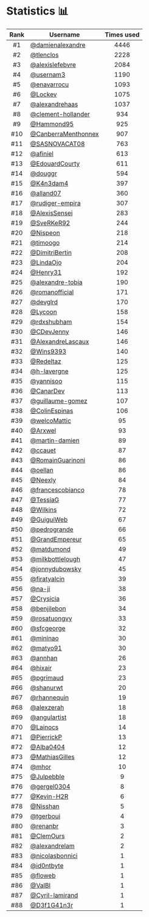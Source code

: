 # Statistics 📊

|Rank|Username|Times used|
:--------:|--------|:--------:|
|#1|[@damienalexandre](https://github.com/damienalexandre)|4446|
|#2|[@tlenclos](https://github.com/tlenclos)|2228|
|#3|[@alexislefebvre](https://github.com/alexislefebvre)|2084|
|#4|[@usernam3](https://github.com/usernam3)|1190|
|#5|[@enavarrocu](https://github.com/enavarrocu)|1093|
|#6|[@Lockev](https://github.com/Lockev)|1075|
|#7|[@alexandrehaas](https://github.com/alexandrehaas)|1037|
|#8|[@clement-hollander](https://github.com/clement-hollander)|934|
|#9|[@Hammond95](https://github.com/Hammond95)|925|
|#10|[@CanberraMenthonnex](https://github.com/CanberraMenthonnex)|907|
|#11|[@SASNOVACAT08](https://github.com/SASNOVACAT08)|763|
|#12|[@afiniel](https://github.com/afiniel)|613|
|#13|[@EdouardCourty](https://github.com/EdouardCourty)|611|
|#14|[@douggr](https://github.com/douggr)|594|
|#15|[@K4n3dam4](https://github.com/K4n3dam4)|397|
|#16|[@alland07](https://github.com/alland07)|360|
|#17|[@rudiger-empira](https://github.com/rudiger-empira)|307|
|#18|[@AlexisSensei](https://github.com/AlexisSensei)|283|
|#19|[@SveRKeR92](https://github.com/SveRKeR92)|244|
|#20|[@Nispeon](https://github.com/Nispeon)|218|
|#21|[@timoogo](https://github.com/timoogo)|214|
|#22|[@DimitriBertin](https://github.com/DimitriBertin)|208|
|#23|[@LindaOjo](https://github.com/LindaOjo)|204|
|#24|[@Henry31](https://github.com/Henry31)|192|
|#25|[@alexandre-tobia](https://github.com/alexandre-tobia)|190|
|#26|[@romanofficial](https://github.com/romanofficial)|171|
|#27|[@devglrd](https://github.com/devglrd)|170|
|#28|[@Lycoon](https://github.com/Lycoon)|158|
|#29|[@rdxshubham](https://github.com/rdxshubham)|154|
|#30|[@CDevJenny](https://github.com/CDevJenny)|146|
|#31|[@AlexandreLascaux](https://github.com/AlexandreLascaux)|146|
|#32|[@Wins9393](https://github.com/Wins9393)|140|
|#33|[@Redeltaz](https://github.com/Redeltaz)|125|
|#34|[@h-lavergne](https://github.com/h-lavergne)|125|
|#35|[@yannisoo](https://github.com/yannisoo)|115|
|#36|[@CanarDev](https://github.com/CanarDev)|113|
|#37|[@guillaume-gomez](https://github.com/guillaume-gomez)|107|
|#38|[@ColinEspinas](https://github.com/ColinEspinas)|106|
|#39|[@welcoMattic](https://github.com/welcoMattic)|95|
|#40|[@Arxwel](https://github.com/Arxwel)|93|
|#41|[@martin-damien](https://github.com/martin-damien)|89|
|#42|[@ccauet](https://github.com/ccauet)|87|
|#43|[@RomainGuarinoni](https://github.com/RomainGuarinoni)|86|
|#44|[@oellan](https://github.com/oellan)|86|
|#45|[@Neexly](https://github.com/Neexly)|84|
|#46|[@francescobianco](https://github.com/francescobianco)|78|
|#47|[@TessiaG](https://github.com/TessiaG)|77|
|#48|[@Wilkins](https://github.com/Wilkins)|72|
|#49|[@GuiguiWeb](https://github.com/GuiguiWeb)|67|
|#50|[@pedrogrande](https://github.com/pedrogrande)|66|
|#51|[@GrandEmpereur](https://github.com/GrandEmpereur)|65|
|#52|[@matdumond](https://github.com/matdumond)|49|
|#53|[@milkbottlelough](https://github.com/milkbottlelough)|47|
|#54|[@jonnydubowsky](https://github.com/jonnydubowsky)|45|
|#55|[@firatyalcin](https://github.com/firatyalcin)|39|
|#56|[@na-ji](https://github.com/na-ji)|38|
|#57|[@Crysicia](https://github.com/Crysicia)|36|
|#58|[@benjilebon](https://github.com/benjilebon)|34|
|#59|[@rosatuongvy](https://github.com/rosatuongvy)|33|
|#60|[@sfcgeorge](https://github.com/sfcgeorge)|32|
|#61|[@mininao](https://github.com/mininao)|30|
|#62|[@matyo91](https://github.com/matyo91)|30|
|#63|[@annhan](https://github.com/annhan)|26|
|#64|[@hixair](https://github.com/hixair)|23|
|#65|[@pgrimaud](https://github.com/pgrimaud)|23|
|#66|[@shanurwt](https://github.com/shanurwt)|20|
|#67|[@rhannequin](https://github.com/rhannequin)|19|
|#68|[@alexzerah](https://github.com/alexzerah)|18|
|#69|[@angulartist](https://github.com/angulartist)|18|
|#70|[@Lainocs](https://github.com/Lainocs)|14|
|#71|[@PierrickP](https://github.com/PierrickP)|13|
|#72|[@Alba0404](https://github.com/Alba0404)|12|
|#73|[@MathiasGilles](https://github.com/MathiasGilles)|12|
|#74|[@mhor](https://github.com/mhor)|10|
|#75|[@Julpebble](https://github.com/Julpebble)|9|
|#76|[@gergel0304](https://github.com/gergel0304)|8|
|#77|[@Kevin-H2R](https://github.com/Kevin-H2R)|6|
|#78|[@Nisshan](https://github.com/Nisshan)|5|
|#79|[@tgerboui](https://github.com/tgerboui)|4|
|#80|[@renanbr](https://github.com/renanbr)|3|
|#81|[@ClemOurs](https://github.com/ClemOurs)|2|
|#82|[@alexandrelam](https://github.com/alexandrelam)|2|
|#83|[@nicolasbonnici](https://github.com/nicolasbonnici)|1|
|#84|[@id0ntbyte](https://github.com/id0ntbyte)|1|
|#85|[@floweb](https://github.com/floweb)|1|
|#86|[@ValBl](https://github.com/ValBl)|1|
|#87|[@Cyril-lamirand](https://github.com/Cyril-lamirand)|1|
|#88|[@D3f1G41n3r](https://github.com/D3f1G41n3r)|1|
